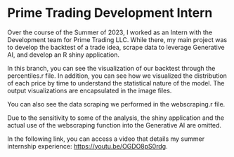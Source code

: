 # Prime Trading Development Intern
Over the course of the Summer of 2023, I worked as an Intern with the Development team for Prime Trading LLC. While there, my main project was to develop the backtest of a trade idea, scrape data to leverage Generative AI, and develop an R shiny application.


In this branch, you can see the visualization of our backtest through the percentiles.r file. In addition, you can see how we visualized the distribution of each price by time to understand the statistical nature of the model. The output visualizations are encapsulated in the image files.

You can also see the data scraping we performed in the webscraping.r file.

Due to the sensitivity to some of the analysis, the shiny application and the actual use of the webscraping function into the Generative AI are omitted.

In the following link, you can access a video that details my summer internship experience: https://youtu.be/OGDO8pS0rdg.
